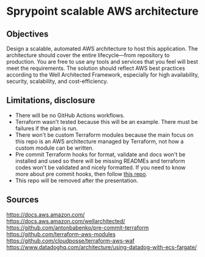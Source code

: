 # Sprypoint scalable AWS architecture

## Objectives
Design a scalable, automated AWS architecture to host this application. The architecture should cover the entire lifecycle—from repository to production. You are free to use any tools and services that you feel will best meet the requirements. The solution should reflect AWS best practices according to the Well Architected Framework, especially for high availability, security, scalability, and cost-efficiency.

## Limitations, disclosure
* There will be no GitHub Actions workflows.
* Terraform wasn't tested because this will be an example. There must be failures if the plan is run.
* There won't be custom Terraform modules because the main focus on this repo is an AWS architecture managed by Terraform, not how a custom module can be written.
* Pre commit Terraform hooks for format, validate and docs won't be installed and used so there will be missing READMEs and terraform codes won't be validated and nicely formatted. If you need to know more about pre commit hooks, then follow [this repo](https://github.com/antonbabenko/pre-commit-terraform).
* This repo will be removed after the presentation.

## Sources
https://docs.aws.amazon.com/
https://docs.aws.amazon.com/wellarchitected/
https://github.com/antonbabenko/pre-commit-terraform
https://github.com/terraform-aws-modules
https://github.com/cloudposse/terraform-aws-waf
https://www.datadoghq.com/architecture/using-datadog-with-ecs-fargate/